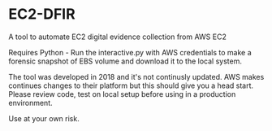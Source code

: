 # EC2-DFIR
A tool to automate EC2 digital evidence collection from AWS EC2

Requires Python - Run the interactive.py with AWS credentials to make a forensic snapshot of EBS volume and download it to the local system. 

The tool was developed in 2018 and it's not continusly updated. AWS makes continues changes to their platform but this should give you a head start. Please review code, test on local setup before using in a production environment. 

Use at your own risk. 

